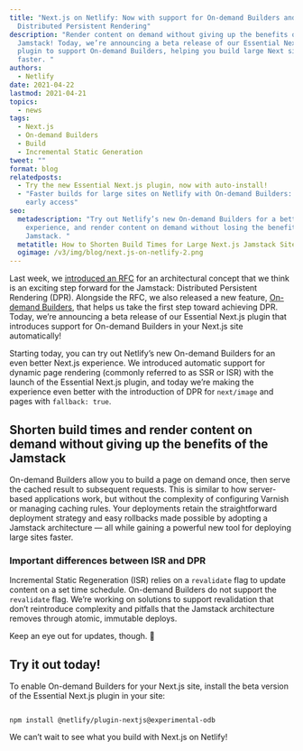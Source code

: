 ```yaml
---
title: "Next.js on Netlify: Now with support for On-demand Builders and
  Distributed Persistent Rendering"
description: "Render content on demand without giving up the benefits of the
  Jamstack! Today, we’re announcing a beta release of our Essential Next.js
  plugin to support On-demand Builders, helping you build large Next sites
  faster. "
authors:
  - Netlify
date: 2021-04-22
lastmod: 2021-04-21
topics:
  - news
tags:
  - Next.js
  - On-demand Builders
  - Build
  - Incremental Static Generation
tweet: ""
format: blog
relatedposts:
  - Try the new Essential Next.js plugin, now with auto-install!
  - "Faster builds for large sites on Netlify with On-demand Builders: Now in
    early access"
seo:
  metadescription: "Try out Netlify’s new On-demand Builders for a better Next.js
    experience, and render content on demand without losing the benefits of the
    Jamstack. "
  metatitle: How to Shorten Build Times for Large Next.js Jamstack Sites
  ogimage: /v3/img/blog/next.js-on-netlify-2.png
---
```

Last week, we [introduced an RFC](https://github.com/jamstack/jamstack.org/discussions/549) for an architectural concept that we think is an exciting step forward for the Jamstack: Distributed Persistent Rendering (DPR). Alongside the RFC, we also released a new feature, [On-demand Builders](https://www.netlify.com/blog/2021/04/14/faster-builds-for-large-sites-on-netlify-with-on-demand-builders-now-in-early-access/), that helps us take the first step toward achieving DPR. Today, we’re announcing a beta release of our Essential Next.js plugin that introduces support for On-demand Builders in your Next.js site automatically!



Starting today, you can try out Netlify’s new On-demand Builders for an even better Next.js experience. We introduced automatic support for dynamic page rendering (commonly referred to as SSR or ISR) with the launch of the Essential Next.js plugin, and today we’re making the experience even better with the introduction of DPR for `next/image` and pages with `fallback: true`.



## Shorten build times and render content on demand without giving up the benefits of the Jamstack

On-demand Builders allow you to build a page on demand once, then serve the cached result to subsequent requests. This is similar to how server-based applications work, but without the complexity of configuring Varnish or managing caching rules. Your deployments retain the straightforward deployment strategy and easy rollbacks made possible by adopting a Jamstack architecture — all while gaining a powerful new tool for deploying large sites faster.

### Important differences between ISR and DPR

Incremental Static Regeneration (ISR) relies on a `revalidate` flag to update content on a set time schedule. On-demand Builders do not support the `revalidate` flag. We’re working on solutions to support revalidation that don’t reintroduce complexity and pitfalls that the Jamstack architecture removes through atomic, immutable deploys.

Keep an eye out for updates, though. 👀

## Try it out today!

To enable On-demand Builders for your Next.js site, install the beta version of the Essential Next.js plugin in your site:


```

npm install @netlify/plugin-nextjs@experimental-odb

```


We can’t wait to see what you build with Next.js on Netlify!
